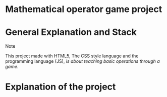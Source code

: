 # Mathematical operator game project

# General Explanation and Stack

>[!NOTE]
>This project made with HTML5, The CSS style language and the programming language (JS), _is about teaching basic operations through a game_.

# Explanation of the project
